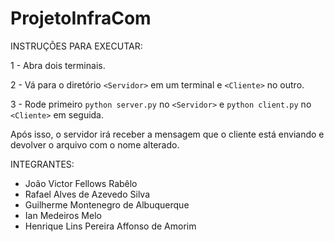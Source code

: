 # ProjetoInfraCom

INSTRUÇÕES PARA EXECUTAR:

1 - Abra dois terminais.

2 - Vá para o diretório `<Servidor>` em um terminal e `<Cliente>` no outro.

3 - Rode primeiro `python server.py` no `<Servidor>` e `python client.py` no `<Cliente>` em seguida.

Após isso, o servidor irá receber a mensagem que o cliente está enviando e devolver o arquivo com o nome alterado.


INTEGRANTES:

- João Victor Fellows Rabêlo
- Rafael Alves de Azevedo Silva
- Guilherme Montenegro de Albuquerque
- Ian Medeiros Melo
- Henrique Lins Pereira Affonso de Amorim
